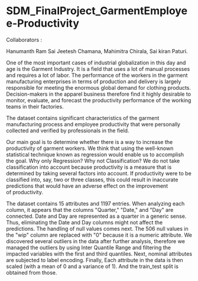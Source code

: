 # SDM_FinalProject_GarmentEmployee-Productivity

Collaborators : 

Hanumanth Ram Sai Jeetesh Chamana,
Mahimitra Chirala,
Sai kiran Paturi.


One of the most important cases of industrial globalization in this day and age is the Garment Industry. It is a field that uses a lot of manual processes and requires a lot of labor. The performance of the workers in the garment manufacturing enterprises in terms of production and delivery is largely responsible for meeting the enormous global demand for clothing products. Decision-makers in the apparel business therefore find it highly desirable to monitor, evaluate, and forecast the productivity performance of the working teams in their factories.

The dataset contains significant characteristics of the garment manufacturing process and employee productivity that were personally collected and verified by professionals in the field.

Our main goal is to determine whether there is a way to increase the productivity of garment workers. We think that using the well-known statistical technique known as regression would enable us to accomplish the goal. Why only Regression? Why not Classification? We do not take classification into account because productivity is a measure that is determined by taking several factors into account. If productivity were to be classified into, say, two or three classes, this could result in inaccurate predictions that would have an adverse effect on the improvement of productivity.

The dataset contains 15 attributes and 1197 entries. When analyzing each column, it appears that the columns "Quarter," "Date," and "Day" are connected. Date and Day are represented as a quarter in a generic sense. Thus, eliminating the Date and Day columns might not affect the predictions. The handling of null values comes next. The 506 null values in the "wip" column are replaced with "0" because it is a numeric attribute.
We discovered several outliers in the data after further analysis, therefore we managed the outliers by using Inter Quantile Range and filtering the impacted variables with the first and third quantiles.
Next, nominal attributes are subjected to label encoding.
Finally, Each attribute in the data is then scaled (with a mean of 0 and a variance of 1). And the train_test split is obtained from those.
